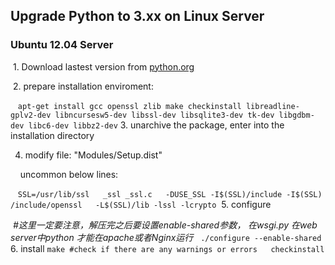 ## Upgrade Python to 3.xx on Linux Server

### Ubuntu 12.04 Server  
  1. Download lastest version from [python.org](https://www.python.org/download)
  
  2. prepare installation enviroment:
  
    ```
apt-get install gcc openssl zlib make checkinstall libreadline-gplv2-dev libncursesw5-dev libssl-dev libsqlite3-dev tk-dev libgdbm-dev libc6-dev libbz2-dev
    ```
  3. unarchive the package, enter into the installation directory
  
  4. modify file: "Modules/Setup.dist"
  
     uncommon below lines:
     
    ```
SSL=/usr/lib/ssl  
_ssl _ssl.c  
-DUSE_SSL -I$(SSL)/include -I$(SSL)  /include/openssl  
-L$(SSL)/lib -lssl -lcrypto
    ```
  5. configure
  
  _#这里一定要注意，解压完之后要设置enable-shared参数， 在wsgi.py 在web server中python 才能在apache或者Nginx运行_  
    ```
./configure --enable-shared
    ``` 
  6. install
    ```
make #check if there are any warnings or errors  
checkinstall
    ```
